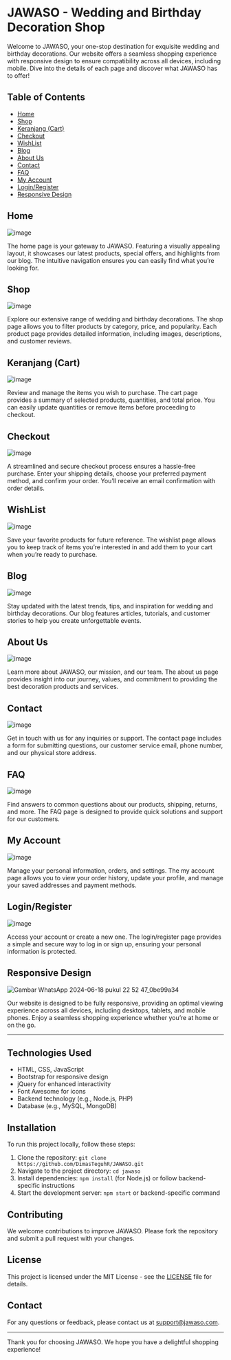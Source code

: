 # JAWASO - Wedding and Birthday Decoration Shop

Welcome to JAWASO, your one-stop destination for exquisite wedding and birthday decorations. Our website offers a seamless shopping experience with responsive design to ensure compatibility across all devices, including mobile. Dive into the details of each page and discover what JAWASO has to offer!

## Table of Contents
- [Home](#index.html)
- [Shop](#shop.html)
- [Keranjang (Cart)](#cart.html)
- [Checkout](#checkout.html)
- [WishList](#wishlist.html)
- [Blog](#blog.html)
- [About Us](#about-us.html)
- [Contact](#contact-us.html)
- [FAQ](#frequently_questions.html)
- [My Account](#my-account.html)
- [Login/Register](#login.html)
- [Responsive Design](#responsive-design)

## Home
![image](https://github.com/DimasTeguhR/JAWASO/assets/60166666/d141b731-9d5c-4974-a62a-bccd82ed2a5c)

The home page is your gateway to JAWASO. Featuring a visually appealing layout, it showcases our latest products, special offers, and highlights from our blog. The intuitive navigation ensures you can easily find what you’re looking for.

## Shop
![image](https://github.com/DimasTeguhR/JAWASO/assets/60166666/d6490ad6-824a-4974-b30f-de6ee1f7032f)

Explore our extensive range of wedding and birthday decorations. The shop page allows you to filter products by category, price, and popularity. Each product page provides detailed information, including images, descriptions, and customer reviews.

## Keranjang (Cart)
![image](https://github.com/DimasTeguhR/JAWASO/assets/60166666/45770327-9cad-4de0-91f2-ba7bb2709256)

Review and manage the items you wish to purchase. The cart page provides a summary of selected products, quantities, and total price. You can easily update quantities or remove items before proceeding to checkout.

## Checkout
![image](https://github.com/DimasTeguhR/JAWASO/assets/60166666/73ccbf7d-023b-47b7-8451-50f10f917c4d)

A streamlined and secure checkout process ensures a hassle-free purchase. Enter your shipping details, choose your preferred payment method, and confirm your order. You’ll receive an email confirmation with order details.

## WishList
![image](https://github.com/DimasTeguhR/JAWASO/assets/60166666/4562912d-7234-4863-b92d-87a71065852a)

Save your favorite products for future reference. The wishlist page allows you to keep track of items you’re interested in and add them to your cart when you’re ready to purchase.

## Blog
![image](https://github.com/DimasTeguhR/JAWASO/assets/60166666/8e04ae26-cb87-4ee2-97c2-b8942f81d7ad)

Stay updated with the latest trends, tips, and inspiration for wedding and birthday decorations. Our blog features articles, tutorials, and customer stories to help you create unforgettable events.

## About Us
![image](https://github.com/DimasTeguhR/JAWASO/assets/60166666/24f4e4bb-c906-4285-9142-a56d63e43d65)

Learn more about JAWASO, our mission, and our team. The about us page provides insight into our journey, values, and commitment to providing the best decoration products and services.

## Contact
![image](https://github.com/DimasTeguhR/JAWASO/assets/60166666/181477d6-240a-4459-840b-65a9a80f7ee5)

Get in touch with us for any inquiries or support. The contact page includes a form for submitting questions, our customer service email, phone number, and our physical store address.

## FAQ
![image](https://github.com/DimasTeguhR/JAWASO/assets/60166666/0972e594-9585-481a-bfe0-4abb7f15cb6f)

Find answers to common questions about our products, shipping, returns, and more. The FAQ page is designed to provide quick solutions and support for our customers.

## My Account
![image](https://github.com/DimasTeguhR/JAWASO/assets/60166666/01080c6c-530f-4f48-9c5c-8daa96ebd8d3)

Manage your personal information, orders, and settings. The my account page allows you to view your order history, update your profile, and manage your saved addresses and payment methods.

## Login/Register
![image](https://github.com/DimasTeguhR/JAWASO/assets/60166666/86cfb140-0e65-42d1-a74d-99db776dbd8e)

Access your account or create a new one. The login/register page provides a simple and secure way to log in or sign up, ensuring your personal information is protected.

## Responsive Design
![Gambar WhatsApp 2024-06-18 pukul 22 52 47_0be99a34](https://github.com/DimasTeguhR/JAWASO/assets/60166666/059e56ea-9b3b-4c06-a30c-49583ed36618)

Our website is designed to be fully responsive, providing an optimal viewing experience across all devices, including desktops, tablets, and mobile phones. Enjoy a seamless shopping experience whether you’re at home or on the go.

---

## Technologies Used
- HTML, CSS, JavaScript
- Bootstrap for responsive design
- jQuery for enhanced interactivity
- Font Awesome for icons
- Backend technology (e.g., Node.js, PHP)
- Database (e.g., MySQL, MongoDB)

## Installation
To run this project locally, follow these steps:
1. Clone the repository: `git clone https://github.com/DimasTeguhR/JAWASO.git`
2. Navigate to the project directory: `cd jawaso`
3. Install dependencies: `npm install` (for Node.js) or follow backend-specific instructions
4. Start the development server: `npm start` or backend-specific command

## Contributing
We welcome contributions to improve JAWASO. Please fork the repository and submit a pull request with your changes.

## License
This project is licensed under the MIT License - see the [LICENSE](LICENSE) file for details.

## Contact
For any questions or feedback, please contact us at [support@jawaso.com](mailto:dimasteguhr@gmail.com).

---

Thank you for choosing JAWASO. We hope you have a delightful shopping experience!


